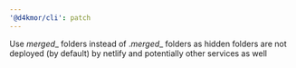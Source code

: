 ```yaml
---
'@d4kmor/cli': patch
---
```


Use _merged__ folders instead of .*merged*_ folders as hidden folders are not deployed (by default) by netlify and potentially other services as well
